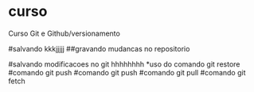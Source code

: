 # curso
Curso Git e Github/versionamento

#salvando kkkjjjjj
##gravando mudancas no repositorio

#salvando modificacoes no git
hhhhhhhh
*uso do comando git restore
#comando git push
#comando git push
#comando git pull
#comando git fetch
